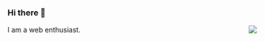 ### Hi there 👋


  <img align="right" src="https://github-readme-stats.vercel.app/api?username=yucccc&show_icons=true&icon_color=0366d6&text_color=24292e&bg_color=ffffff&hide_title=true" />

I am a web enthusiast.



